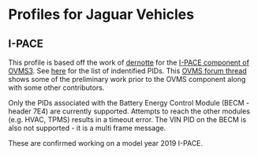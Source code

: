 # Profiles for Jaguar Vehicles

## I-PACE

This profile is based off the work of [dernotte](https://github.com/dernotte) for the [I-PACE component of OVMS3](https://github.com/openvehicles/Open-Vehicle-Monitoring-System-3/tree/master/vehicle/OVMS.V3/components/vehicle_jaguaripace). See [here](https://github.com/openvehicles/Open-Vehicle-Monitoring-System-3/blob/master/vehicle/OVMS.V3/components/vehicle_jaguaripace/src/ipace_obd_pids.h) for the list of indentified PIDs. This [OVMS forum thread](https://www.openvehicles.com/node/2423) shows some of the preliminary work prior to the OVMS component along with some other contributors.

Only the PIDs associated with the Battery Energy Control Module (BECM - header 7E4) are currently supported. Attempts to reach the other modules (e.g. HVAC, TPMS) results in a timeout error. The VIN PID on the BECM is also not supported - it is a multi frame message.

These are confirmed working on a model year 2019 I-PACE.
